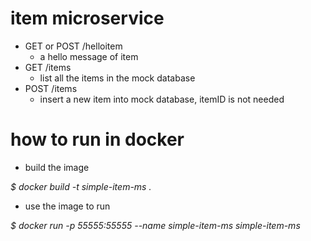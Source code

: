 # item microservice

* GET or POST /helloitem
  * a hello message of item
* GET /items
  * list all the items in the mock database
* POST /items
  * insert a new item into mock database, itemID is not needed

# how to run in docker

* build the image

_$ docker build -t simple-item-ms ._

* use the image to run

_$ docker run -p 55555:55555 --name simple-item-ms simple-item-ms_
